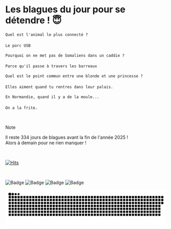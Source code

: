 
<h1>Les blagues du jour pour se détendre ! 😇</h1>

```diff
Quel est l'animal le plus connecté ?

Le porc USB
```

```diff
Pourquoi on ne met pas de Somaliens dans un caddie ?

Parce qu'il passe à travers les barreaux
```

```diff
Quel est le point commun entre une blonde et une princesse ?

Elles aiment quand tu rentres dans leur palais.
```

```diff
En Normandie, quand il y a de la moule...

On a la frite.
```

<br/>

> [!NOTE]
> Il reste 334 jours de blagues avant la fin de l'année 2025 ! <br/>
> Alors à demain pour ne rien manquer !

<br/>


[![Hits](https://hits.seeyoufarm.com/api/count/incr/badge.svg?url=https%3A%2F%2Fgithub.com%2FClems02%2Fhit-counter&count_bg=%23003E80&title_bg=%235C9FE1&icon=powershell.svg&icon_color=%23FFFFFF&title=Visite&edge_flat=false)](https://hits.seeyoufarm.com)


<br/>


![Badge](https://img.shields.io/badge/Last%20updated%20on-white?style=for-the-badge&logo=clockify)   ![Badge](https://img.shields.io/badge/01/02-white?style=for-the-badge) ![Badge](https://img.shields.io/badge/at-white?style=for-the-badge) ![Badge](https://img.shields.io/badge/02:59-white?style=for-the-badge)


<p align="center">
 <img width="1000" src="assets/github-snake.svg" alt="snake"/>
</p>
